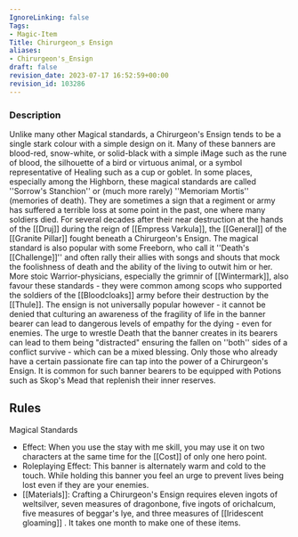 ```yaml
---
IgnoreLinking: false
Tags:
- Magic-Item
Title: Chirurgeon_s Ensign
aliases:
- Chirurgeon's_Ensign
draft: false
revision_date: 2023-07-17 16:52:59+00:00
revision_id: 103286
---
```


### Description
Unlike many other Magical standards, a Chirurgeon's Ensign tends to be a single stark colour with a simple design on it. Many of these banners are blood-red, snow-white, or solid-black with a simple iMage such as the rune of blood, the silhouette of a bird or virtuous animal, or a symbol representative of Healing such as a cup or goblet. In some places, especially among the Highborn, these magical standards are called ''Sorrow's Stanchion'' or (much more rarely) ''Memoriam Mortis'' (memories of death). They are sometimes a sign that a regiment or army has suffered a terrible loss at some point in the past, one where many soldiers died. For several decades after their near destruction at the hands of the [[Druj]] during the reign of [[Empress Varkula]], the [[General]] of the [[Granite Pillar]] fought beneath a Chirurgeon's Ensign.
The magical standard is also popular with some Freeborn, who call it ''Death's [[Challenge]]'' and often rally their allies with songs and shouts that mock the foolishness of death and the ability of the living to outwit him or her. More stoic Warrior-physicians, especially the grimnir of [[Wintermark]], also favour these standards - they were common among scops who supported the soldiers of the [[Bloodcloaks]] army before their destruction by the [[Thule]]. The ensign is not universally popular however - it cannot be denied that culturing an awareness of the fragility of life in the banner bearer can lead to dangerous levels of empathy for the dying - even for enemies. The urge to wrestle Death that the banner creates in its bearers can lead to them being "distracted" ensuring the fallen on ''both'' sides of a conflict survive - which can be a mixed blessing.
Only those who already have a certain passionate fire can tap into the power of a Chirurgeon's Ensign. It is common for such banner bearers to be equipped with Potions such as Skop's Mead that replenish their inner reserves.
## Rules
Magical Standards
* Effect: When you use the stay with me skill, you may use it on two characters at the same time for the [[Cost]] of only one hero point.
* Roleplaying Effect: This banner is alternately warm and cold to the touch. While holding this banner you feel an urge to prevent lives being lost even if they are your enemies.
* [[Materials]]: Crafting a Chirurgeon's Ensign requires eleven ingots of weltsilver, seven measures of dragonbone, five ingots of orichalcum, five measures of beggar's lye, and three measures of [[Iridescent gloaming]] . It takes one month to make one of these items.